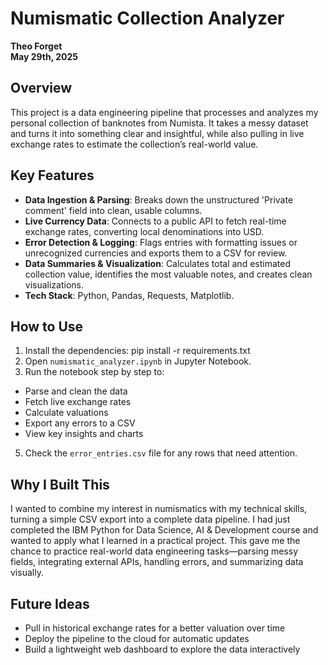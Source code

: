 # Numismatic Collection Analyzer

**Theo Forget**  
**May 29th, 2025**

## Overview
This project is a data engineering pipeline that processes and analyzes my personal collection of banknotes from Numista. It takes a messy dataset and turns it into something clear and insightful, while also pulling in live exchange rates to estimate the collection’s real-world value.

## Key Features
- **Data Ingestion & Parsing**: Breaks down the unstructured 'Private comment' field into clean, usable columns.
- **Live Currency Data**: Connects to a public API to fetch real-time exchange rates, converting local denominations into USD.
- **Error Detection & Logging**: Flags entries with formatting issues or unrecognized currencies and exports them to a CSV for review.
- **Data Summaries & Visualization**: Calculates total and estimated collection value, identifies the most valuable notes, and creates clean visualizations.
- **Tech Stack**: Python, Pandas, Requests, Matplotlib.

## How to Use
1. Install the dependencies: pip install -r requirements.txt
2. Open `numismatic_analyzer.ipynb` in Jupyter Notebook.
3. Run the notebook step by step to:
- Parse and clean the data
- Fetch live exchange rates
- Calculate valuations
- Export any errors to a CSV
- View key insights and charts
5. Check the `error_entries.csv` file for any rows that need attention.

## Why I Built This
I wanted to combine my interest in numismatics with my technical skills, turning a simple CSV export into a complete data pipeline. I had just completed the IBM Python for Data Science, AI & Development course and wanted to apply what I learned in a practical project. This gave me the chance to practice real-world data engineering tasks—parsing messy fields, integrating external APIs, handling errors, and summarizing data visually.

## Future Ideas
- Pull in historical exchange rates for a better valuation over time
- Deploy the pipeline to the cloud for automatic updates
- Build a lightweight web dashboard to explore the data interactively
